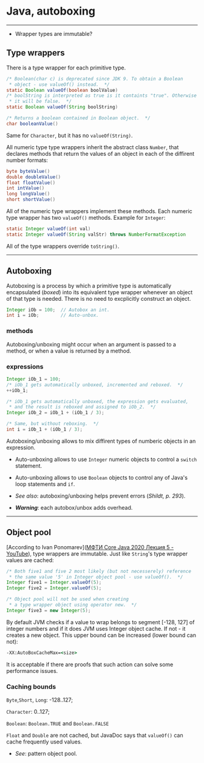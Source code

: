 # Java, autoboxing

____

* Wrapper types are immutable?

## Type wrappers

There is a type wrapper for each primitive type.

```java
/* Boolean(char c) is deprecated since JDK 9. To obtain a Boolean
 * object - use valueOf() instead.  */
static Boolean valueOf(boolean boolValue)
/* boolString is interpreted as true is it containts "true". Otherwise
 * it will be false.  */
static Boolean valueOf(String boolString)

/* Returns a boolean contained in Boolean object.  */
char booleanValue()
```

Same for `Character`, but it has no `valueOf(String)`.

All numeric type type wrappers inherit the abstract class `Number`, that declares methods that return the values of an object in each of the diffirent number formats:

```java
byte byteValue()
double doubleValue()
float floatValue()
int intValue()
long longValue()
short shortValue()
```

All of the numeric type wrappers implement these methods. Each numeric type wrapper has two `valueOf()` methods. Example for `Integer`:

```java
static Integer valueOf(int val)
static Integer valueOf(String valStr) throws NumberFormatException
```

All of the type wrappers override `toString()`.

____

## Autoboxing

Autoboxing is a process by which a primitive type is automatically encapsulated (*boxed*) into its equivalent type wrapper whenever an object of that type is needed. There is no need to excplicitly construct an object.

```java
Integer iOb = 100;  // Autobox an int.
int i = iOb;        // Auto-unbox.
```

### methods

Autoboxing/unboxing might occur when an argument is passed to a method, or when a value is returned by a method.

### expressions

```java
Integer iOb_1 = 100;
/* iOb_1 gets automatically unboxed, incremented and reboxed.  */
++iOb_1;

/* iOb_1 gets automatically unboxed, the expression gets evaluated,
 * and the result is reboxed and assigned to iOb_2.  */
Integer iOb_2 = iOb_1 + (iOb_1 / 3);

/* Same, but without reboxing.  */
int i = iOb_1 + (iOb_1 / 3);
```

Autoboxing/unboxing allows to mix diffirent types of numberic objects in an expression.

* Auto-unboxing allows to use `Integer` numeric objects to control a `switch` statement.

* Auto-unboxing allows to use `Boolean` objects to control any of Java's loop statements and `if`.

* *See also*: autoboxing/unboxing helps prevent errors (*Shildt, p. 293*).

* ***Warning***: each autobox/unbox adds overhead.

____

## Object pool

[According to Ivan Ponomarev]([МФТИ Core Java 2020 Лекция 5 - YouTube](https://youtu.be/GQLzO5lNEvE?t=960)), type wrappers are immutable. Just like `String`'s type wrapper values are cached:

```java
/* Both five1 and five 2 most likely (but not necesserely) reference 
 * the same value '5' in Integer object pool - use valueOf().  */
Integer five1 = Integer.valueOf(5);
Integer five2 = Integer.valueOf(5);

/* Object pool will not be used when creating
 * a type wrapper object using operator new.  */
Integer five3 = new Integer(5);
```

By default JVM checks if a value to wrap belongs to segment [-128, 127] of integer numbers and if it does JVM uses Integer object cache. If not - it creates a new object. This upper bound can be increased (lower bound can not):

```cmd
-XX:AutoBoxCacheMax=<size>
```

It is acceptable if there are proofs that such action can solve some performance issues.

### Caching bounds

`Byte`,`Short`, `Long`: -128..127;

`Character`: 0..127;

`Boolean`: `Boolean.TRUE` and `Boolean.FALSE`

`Float` and `Double` are not cached, but JavaDoc says that `valueOf()` can cache frequently used values.

* *See*: pattern object pool.
